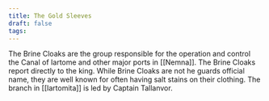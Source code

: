 ```yaml
---
title: The Gold Sleeves
draft: false
tags:
---
```

The Brine Cloaks are the group responsible for the operation and control the Canal of Iartome and other major ports in [[Nemna]]. The Brine Cloaks report directly to the king. While Brine Cloaks are not he guards official name, they are well known for often having salt stains on their clothing. The branch in [[Iartomita]] is led by Captain Tallanvor. 